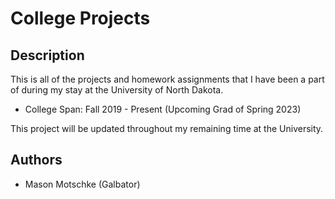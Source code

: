 # College Projects

## Description

This is all of the projects and homework assignments that I have been a part of during my stay at the University of North Dakota.

- College Span: Fall 2019 - Present (Upcoming Grad of Spring 2023)

This project will be updated throughout my remaining time at the University. 

## Authors
- Mason Motschke (Galbator)

